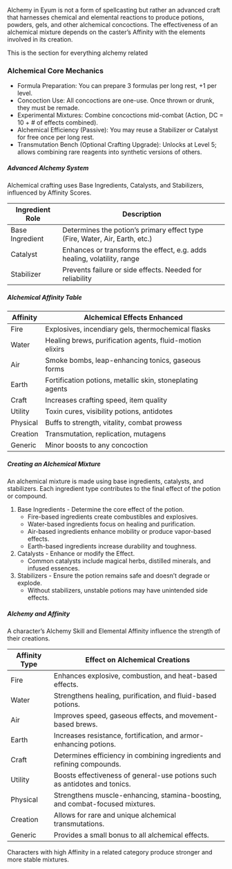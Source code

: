 Alchemy in Eyum is not a form of spellcasting but rather an advanced craft that harnesses chemical and elemental reactions to produce potions, powders, gels, and other alchemical concoctions. The effectiveness of an alchemical mixture depends on the caster’s Affinity with the elements involved in its creation.

This is the section for everything alchemy related
### Alchemical Core Mechanics
- Formula Preparation: You can prepare 3 formulas per long rest, +1 per level.
- Concoction Use: All concoctions are one-use. Once thrown or drunk, they must be remade.
- Experimental Mixtures: Combine concoctions mid-combat (Action, DC = 10 + # of effects combined).
- Alchemical Efficiency (Passive): You may reuse a Stabilizer or Catalyst for free once per long rest.
- Transmutation Bench (Optional Crafting Upgrade): Unlocks at Level 5; allows combining rare reagents into synthetic versions of others.
##### Advanced Alchemy System
Alchemical crafting uses Base Ingredients, Catalysts, and Stabilizers, influenced by Affinity Scores.

| Ingredient Role | Description                                                                 |
| --------------- | --------------------------------------------------------------------------- |
| Base Ingredient | Determines the potion’s primary effect type (Fire, Water, Air, Earth, etc.) |
| Catalyst        | Enhances or transforms the effect, e.g. adds healing, volatility, range     |
| Stabilizer      | Prevents failure or side effects. Needed for reliability                    |

##### Alchemical Affinity Table

| Affinity | Alchemical Effects Enhanced                               |
| -------- | --------------------------------------------------------- |
| Fire     | Explosives, incendiary gels, thermochemical flasks        |
| Water    | Healing brews, purification agents, fluid-motion elixirs  |
| Air      | Smoke bombs, leap-enhancing tonics, gaseous forms         |
| Earth    | Fortification potions, metallic skin, stoneplating agents |
| Craft    | Increases crafting speed, item quality                    |
| Utility  | Toxin cures, visibility potions, antidotes                |
| Physical | Buffs to strength, vitality, combat prowess               |
| Creation | Transmutation, replication, mutagens                      |
| Generic  | Minor boosts to any concoction                            |
##### Creating an Alchemical Mixture
An alchemical mixture is made using base ingredients, catalysts, and stabilizers. Each ingredient type contributes to the final effect of the potion or compound.
1. Base Ingredients - Determine the core effect of the potion.
	- Fire-based ingredients create combustibles and explosives.
	- Water-based ingredients focus on healing and purification.
	- Air-based ingredients enhance mobility or produce vapor-based effects.
	- Earth-based ingredients increase durability and toughness.
2. Catalysts - Enhance or modify the Effect.
	- Common catalysts include magical herbs, distilled minerals, and infused essences.
3. Stabilizers - Ensure the potion remains safe and doesn’t degrade or explode.
	- Without stabilizers, unstable potions may have unintended side effects.
##### Alchemy and Affinity
A character’s Alchemy Skill and Elemental Affinity influence the strength of their creations.

| Affinity Type | Effect on Alchemical Creations                                               |
| ------------- | ---------------------------------------------------------------------------- |
| Fire          | Enhances explosive, combustion, and heat-based effects.                      |
| Water         | Strengthens healing, purification, and fluid-based potions.                  |
| Air           | Improves speed, gaseous effects, and movement-based brews.                   |
| Earth         | Increases resistance, fortification, and armor-enhancing potions.            |
| Craft         | Determines efficiency in combining ingredients and refining compounds.       |
| Utility       | Boosts effectiveness of general-use potions such as antidotes and tonics.    |
| Physical      | Strengthens muscle-enhancing, stamina-boosting, and combat-focused mixtures. |
| Creation      | Allows for rare and unique alchemical transmutations.                        |
| Generic       | Provides a small bonus to all alchemical effects.                            |

Characters with high Affinity in a related category produce stronger and more stable mixtures.
